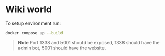 # Wiki world

To setup environment run:

```sh
docker compose up --build
```

> **Note**
> Port 1338 and 5001 should be exposed, 1338 should have the admin bot, 5001 should have the website.

